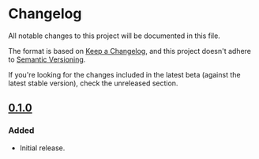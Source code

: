 # Changelog
All notable changes to this project will be documented in this file.

The format is based on [Keep a Changelog](https://keepachangelog.com/en/1.0.0/),
and this project doesn't adhere to [Semantic Versioning](https://semver.org/spec/v2.0.0.html).

If you're looking for the changes included in the latest beta (against the latest stable version), check the unreleased section.

## [0.1.0]
### Added
- Initial release.

[Unreleased]: https://github.com/Frodo45127/runcher/compare/v0.1.0...HEAD
[0.1.0]: https://github.com/Frodo45127/runcher/compare/...v0.1.0
